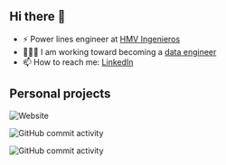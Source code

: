 ## Hi there 👋

<!--
**vicman7/vicman7** is a ✨ _special_ ✨ repository because its `README.md` (this file) appears on your GitHub profile.
-->

- ⚡️ Power lines engineer at [HMV Ingenieros](https://www.h-mv.com/General/Index.aspx?Lang=es-CO)
- 👨🏻‍💻 I am working toward becoming a [data engineer](https://platzi.com/ruta/data-engineer/?school=_escuela_datos_)
- 📫 How to reach me: [LinkedIn](https://www.linkedin.com/in/victor-manuel-tapias-serna-63b361114/)

## Personal projects

![Website](https://img.shields.io/website?url=https%3A%2F%2Fvicman7.github.io%2Fabout%2F&up_message=Victor%20Tapias)

![GitHub commit activity](https://img.shields.io/github/commit-activity/t/vicman7/hyperblog)

![GitHub commit activity](https://img.shields.io/github/commit-activity/t/vicman7/vicman7.github.io)